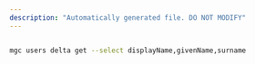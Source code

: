 ```yaml
---
description: "Automatically generated file. DO NOT MODIFY"
---
```


```bash

mgc users delta get --select displayName,givenName,surname

```
